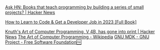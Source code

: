 
[Ask HN: Books that teach programming by building a series of small projects? | Hacker News](https://news.ycombinator.com/item?id=34412069)

[How to Learn to Code & Get a Developer Job in 2023 [Full Book]](https://www.freecodecamp.org/news/learn-to-code-book)

[Knuth's Art of Computer Programming, V 4B, has gone into print | Hacker News](https://news.ycombinator.com/item?id=33082128)
[The Art of Computer Programming - Wikipedia](https://en.wikipedia.org/wiki/The_Art_of_Computer_Programming)
[GNU MDK - GNU Project - Free Software Foundation🆓](https://www.gnu.org/software/mdk)
